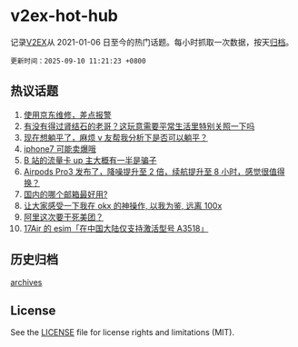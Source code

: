 # v2ex-hot-hub

 记录[V2EX](https://www.v2ex.com/)从 2021-01-06 日至今的热门话题。每小时抓取一次数据，按天[归档](archives)。

`更新时间：2025-09-10 11:21:23 +0800`

## 热议话题

1. [使用京东维修，差点报警](https://www.v2ex.com/t/1158154)
1. [有没有得过肾结石的老哥？这玩意需要平常生活里特别关照一下吗](https://www.v2ex.com/t/1157997)
1. [现在想躺平了，麻烦 v 友帮我分析下是否可以躺平？](https://www.v2ex.com/t/1158005)
1. [iphone7 可能卖爆哦](https://www.v2ex.com/t/1158153)
1. [B 站的流量卡 up 主大概有一半是骗子](https://www.v2ex.com/t/1157972)
1. [Airpods Pro3 发布了，降噪提升至 2 倍，续航提升至 8 小时，感觉很值得换？](https://www.v2ex.com/t/1158128)
1. [国内的哪个邮箱最好用?](https://www.v2ex.com/t/1158085)
1. [让大家感受一下我在 okx 的神操作, 以我为鉴, 远离 100x](https://www.v2ex.com/t/1158042)
1. [阿里这次要干死美团？](https://www.v2ex.com/t/1158052)
1. [17Air 的 esim「在中国大陆仅支持激活型号 A3518」](https://www.v2ex.com/t/1158132)

## 历史归档

[archives](archives)

## License

See the [LICENSE](LICENSE) file for license rights and limitations (MIT).
